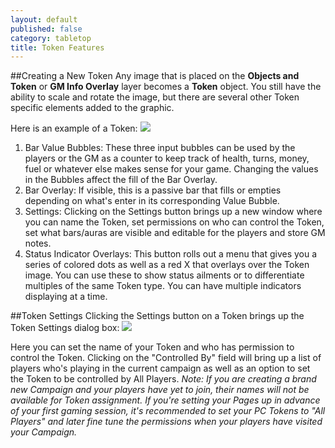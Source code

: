 ```yaml
---
layout: default
published: false
category: tabletop
title: Token Features
---
```


##Creating a New Token
Any image that is placed on the **Objects and Token** or **GM Info Overlay** layer becomes a **Token** object. You still have the ability to scale and rotate the image, but there are several other Token specific elements added to the graphic.

Here is an example of a Token:
<img src='/images/tokencontrols.jpg' />
1. Bar Value Bubbles: These three input bubbles can be used by the players or the GM as a counter to keep track of health, turns, money, fuel or whatever else makes sense for your game. Changing the values in the Bubbles affect the fill of the Bar Overlay.
2. Bar Overlay: If visible, this is a passive bar that fills or empties depending on what's enter in its corresponding Value Bubble.
3. Settings: Clicking on the Settings button brings up a new window where you can name the Token, set permissions on who can control the Token, set what bars/auras are visible and editable for the players and store GM notes.
4. Status Indicator Overlays: This button rolls out a menu that gives you a series of colored dots as well as a red X that overlays over the Token image. You can use these to show status ailments or to differentiate multiples of the same Token type. You can have multiple indicators displaying at a time.

##Token Settings
Clicking the Settings button on a Token brings up the Token Settings dialog box:
<img src='tokensettings.jpg' />

Here you can set the name of your Token and who has permission to control the Token. Clicking on the "Controlled By" field will bring up a list of players who's playing in the current campaign as well as an option to set the Token to be controlled by All Players. *Note: If you are creating a brand new Campaign and your players have yet to join, their names will not be available for Token assignment. If you're setting your Pages up in advance of your first gaming session, it's recommended to set your PC Tokens to "All Players" and later fine tune the permissions when your players have visited your Campaign.*